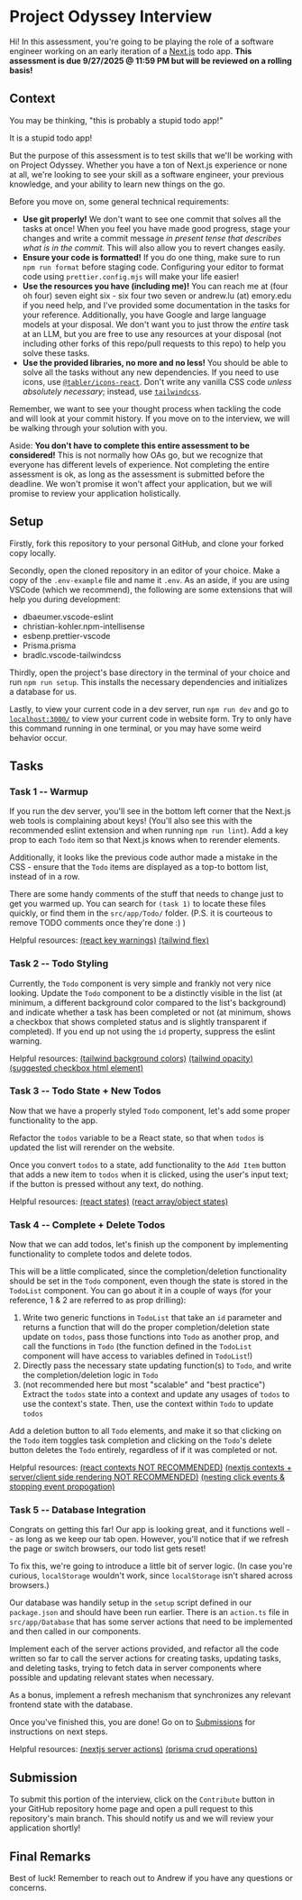 # Project Odyssey Interview

Hi! In this assessment, you're going to be playing the role of a software engineer working on an early iteration of a [Next.js](https://nextjs.org/docs) todo app. **This assessment is due 9/27/2025 @ 11:59 PM but will be reviewed on a rolling basis!**

## Context

You may be thinking, "this is probably a stupid todo app!"

It is a stupid todo app!

But the purpose of this assessment is to test skills that we'll be working with on Project Odyssey. Whether you have a ton of Next.js experience or none at all, we're looking to see your skill as a software engineer, your previous knowledge, and your ability to learn new things on the go.

Before you move on, some general technical requirements:

- **Use git properly!** We don't want to see one commit that solves all the tasks at once! When you feel you have made good progress, stage your changes and write a commit message _in present tense that describes what is in the commit_. This will also allow you to revert changes easily.
- **Ensure your code is formatted!** If you do one thing, make sure to run `npm run format` before staging code. Configuring your editor to format code using `prettier.config.mjs` will make your life easier!
- **Use the resources you have (including me)!** You can reach me at (four oh four) seven eight six - six four two seven or andrew.lu (at) emory.edu if you need help, and I've provided some documentation in the tasks for your reference. Additionally, you have Google and large language models at your disposal. We don't want you to just throw the _entire_ task at an LLM, but you are free to use any resources at your disposal (not including other forks of this repo/pull requests to this repo) to help you solve these tasks.
- **Use the provided libraries, no more and no less!** You should be able to solve all the tasks without any new dependencies. If you need to use icons, use [`@tabler/icons-react`](https://tabler.io/icons). Don't write any vanilla CSS code _unless absolutely necessary_; instead, use [`tailwindcss`](https://tailwindcss.com/).

Remember, we want to see your thought process when tackling the code and will look at your commit history. If you move on to the interview, we will be walking through your solution with you.

Aside: **You don't have to complete this entire assessment to be considered!** This is not normally how OAs go, but we recognize that everyone has different levels of experience. Not completing the entire assessment is ok, as long as the assessment is submitted before the deadline. We won't promise it won't affect your application, but we will promise to review your application holistically.

## Setup

Firstly, fork this repository to your personal GitHub, and clone your forked copy locally.

Secondly, open the cloned repository in an editor of your choice. Make a copy of the `.env-example` file and name it `.env`. As an aside, if you are using VSCode (which we recommend), the following are some extensions that will help you during development:

- dbaeumer.vscode-eslint
- christian-kohler.npm-intellisense
- esbenp.prettier-vscode
- Prisma.prisma
- bradlc.vscode-tailwindcss

Thirdly, open the project's base directory in the terminal of your choice and run `npm run setup`. This installs the necessary dependencies and initializes a database for us.

Lastly, to view your current code in a dev server, run `npm run dev` and go to [`localhost:3000/`](http://localhost:3000/) to view your current code in website form. Try to only have this command running in one terminal, or you may have some weird behavior occur.

## Tasks

### Task 1 -- Warmup

If you run the dev server, you'll see in the bottom left corner that the Next.js web tools is complaining about keys! (You'll also see this with the recommended eslint extension and when running `npm run lint`). Add a key prop to each `Todo` item so that Next.js knows when to rerender elements.

Additionally, it looks like the previous code author made a mistake in the CSS - ensure that the `Todo` items are displayed as a top-to bottom list, instead of in a row.

There are some handy comments of the stuff that needs to change just to get you warmed up. You can search for `(task 1)` to locate these files quickly, or find them in the `src/app/Todo/` folder. (P.S. it is courteous to remove TODO comments once they're done :) )

Helpful resources: [(react key warnings)](https://react.dev/link/warning-keys) [(tailwind flex)](https://tailwindcss.com/docs/flex-direction)

### Task 2 -- Todo Styling

Currently, the `Todo` component is very simple and frankly not very nice looking. Update the `Todo` component to be a distinctly visible in the list (at minimum, a different background color compared to the list's background) and indicate whether a task has been completed or not (at minimum, shows a checkbox that shows completed status and is slightly transparent if completed). If you end up not using the `id` property, suppress the eslint warning.

Helpful resources: [(tailwind background colors)](https://tailwindcss.com/docs/background-color) [(tailwind opacity)](https://tailwindcss.com/docs/opacity) [(suggested checkbox html element)](https://react.dev/reference/react-dom/components/input)

### Task 3 -- Todo State + New Todos

Now that we have a properly styled `Todo` component, let's add some proper functionality to the app.

Refactor the `todos` variable to be a React state, so that when `todos` is updated the list will rerender on the website.

Once you convert `todos` to a state, add functionality to the `Add Item` button that adds a new item to `todos` when it is clicked, using the user's input text; if the button is pressed without any text, do nothing.

Helpful resources: [(react states)](https://react.dev/reference/react/useState) [(react array/object states)](https://react.dev/reference/react/useState#updating-objects-and-arrays-in-state)

### Task 4 -- Complete + Delete Todos

Now that we can add todos, let's finish up the component by implementing functionality to complete todos and delete todos.

This will be a little complicated, since the completion/deletion functionality should be set in the `Todo` component, even though the state is stored in the `TodoList` component. You can go about it in a couple of ways (for your reference, 1 & 2 are referred to as prop drilling):

1. Write two generic functions in `TodoList` that take an `id` parameter and returns a function that will do the proper completion/deletion state update on `todos`, pass those functions into `Todo` as another prop, and call the functions in `Todo` (the function defined in the `TodoList` component will have access to variables defined in `TodoList`!)
2. Directly pass the necessary state updating function(s) to `Todo`, and write the completion/deletion logic in `Todo`
3. (not recommended here but most "scalable" and "best practice") Extract the `todos` state into a context and update any usages of `todos` to use the context's state. Then, use the context within `Todo` to update `todos`

Add a deletion button to all `Todo` elements, and make it so that clicking on the `Todo` item toggles task completion and clicking on the `Todo`'s delete button deletes the `Todo` entirely, regardless of if it was completed or not.

Helpful resources: [(react contexts NOT RECOMMENDED)](https://react.dev/learn/passing-data-deeply-with-context#replace-prop-drilling-with-context) [(nextjs contexts + server/client side rendering NOT RECOMMENDED)](https://nextjs.org/docs/app/getting-started/server-and-client-components#context-providers) [(nesting click events & stopping event propogation)](https://stackoverflow.com/questions/38619981/how-can-i-prevent-event-bubbling-in-nested-react-components-on-click)

### Task 5 -- Database Integration

Congrats on getting this far! Our app is looking great, and it functions well -- as long as we keep our tab open. However, you'll notice that if we refresh the page or switch browsers, our todo list gets reset!

To fix this, we're going to introduce a little bit of server logic. (In case you're curious, `localStorage` wouldn't work, since `localStorage` isn't shared across browsers.)

Our database was handily setup in the `setup` script defined in our `package.json` and should have been run earlier. There is an `action.ts` file in `src/app/Database` that has some server actions that need to be implemented and then called in our components.

Implement each of the server actions provided, and refactor all the code written so far to call the server actions for creating tasks, updating tasks, and deleting tasks, trying to fetch data in server components where possible and updating relevant states when necessary.

As a bonus, implement a refresh mechanism that synchronizes any relevant frontend state with the database.

Once you've finished this, you are done! Go on to [Submissions](#submission) for instructions on next steps.

Helpful resources: [(nextjs server actions)](https://nextjs.org/docs/14/app/building-your-application/data-fetching/server-actions-and-mutations) [(prisma crud operations)](https://www.prisma.io/docs/orm/prisma-client/queries/crud)

## Submission

To submit this portion of the interview, click on the `Contribute` button in your GitHub repository home page and open a pull request to this repository's main branch. This should notify us and we will review your application shortly!

## Final Remarks

Best of luck! Remember to reach out to Andrew if you have any questions or concerns.
